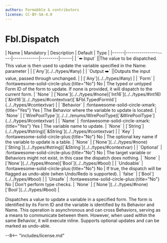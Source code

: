 ```yaml
---
authors: Formabble & contributors
license: CC-BY-SA-4.0
---
```



# Fbl.Dispatch

<div class="sh-parameters" markdown="1">
| Name | Mandatory | Description | Default | Type |
|------|---------------------|-------------|---------|------|
| `⬅️ Input` ||The value to be dispatched. This value is then used to update the variable specified in the Name: parameter | | [`Any`](../../types/#any) |
| `Output ➡️` ||Outputs the input value, passed through unchanged. | | [`Any`](../../types/#any) |
| `Form` | :fontawesome-solid-circle-plus:{title="No"} No  | The typed or untyped Form ID of the form to update. If none is provided, it will dispatch to the current form. | `None` | [`None`](../../types/#none)[`Int16`](../../types/#int16)[`&Int16`](../../types/#contextvar)[`&Fbl.TypedFormId`](../../types/#contextvar) |
| `Behavior` | :fontawesome-solid-circle-xmark:{title="Yes"} Yes  | The Behavior where the variable to update is located. | `None` | [`WirePoolType`](../../../enums/WirePoolType)[`&WirePoolType`](../../types/#contextvar) |
| `Name` | :fontawesome-solid-circle-xmark:{title="Yes"} Yes  | The variable name to update. | `None` | [`String`](../../types/#string)[`&String`](../../types/#contextvar) |
| `Key` | :fontawesome-solid-circle-plus:{title="No"} No  | The optional key name if the variable to update is a table. | `None` | [`None`](../../types/#none)[`String`](../../types/#string)[`&String`](../../types/#contextvar) |
| `Optional` | :fontawesome-solid-circle-plus:{title="No"} No  | The target variable or Behaviors might not exist, in this case the dispatch does nothing. | `None` | [`None`](../../types/#none)[`Bool`](../../types/#bool) |
| `Undoable` | :fontawesome-solid-circle-plus:{title="No"} No  | If true, the dispatch will be flagged as undo-able (when Undo/Redo is supported). | `false` | [`Bool`](../../types/#bool) |
| `Unsafe` | :fontawesome-solid-circle-plus:{title="No"} No  | Don't perform type checks. | `None` | [`None`](../../types/#none)[`Bool`](../../types/#bool) |

</div>

Dispatches a value to update a variable in a specified form. The form is identified by its Form ID and the variable is identified by its Behavior and Name. This operation is asynchronous and can cross Behaviors, serving as a means to communicate between them. However, when used within the same Behavior, it will execute inline. Supports optional updates and can be marked as undo-able.

--8<-- "includes/license.md"

